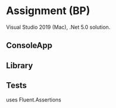 # Assignment  (BP)


Visual Studio 2019 (Mac), .Net 5.0 solution.  

## ConsoleApp   

## Library

## Tests
uses Fluent.Assertions
